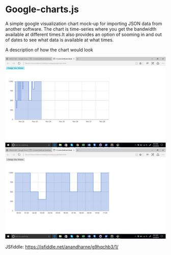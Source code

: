 # Google-charts.js
A simple google visualization chart mock-up for importing JSON data from another software. The chart is time-series where you get the bandwidth available at different times.It also provides an option of sooming in and out of dates to see what data is available at what times.

A description of how the chart would look

![Screenshot1](https://github.com/ananddharne/Google-charts.js/blob/master/Screenshot%202016-12-06%2008.43.33.png "Zoomed out")
![Screenshot2](https://github.com/ananddharne/Google-charts.js/blob/master/Screenshot%202016-12-06%2008.43.45.png "Zoomed In")


JSfiddle: https://jsfiddle.net/anandharne/g9hqchb3/1/


